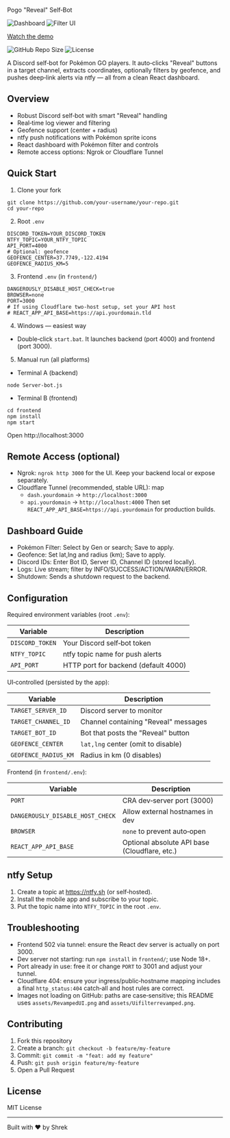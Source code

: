 Pogo "Reveal" Self‑Bot

![Dashboard](assets/RevampedUI.png)
![Filter UI](assets/Uifilterrevamped.png)

[Watch the demo](assets/demo1.MP4)

![GitHub Repo Size](https://img.shields.io/github/repo-size/Shrek3294/PogoSniperV1-Public)
![License](https://img.shields.io/github/license/Shrek3294/PogoSniperV1-Public)

A Discord self‑bot for Pokémon GO players. It auto‑clicks "Reveal" buttons in a target channel, extracts coordinates, optionally filters by geofence, and pushes deep‑link alerts via ntfy — all from a clean React dashboard.

## Overview
- Robust Discord self‑bot with smart "Reveal" handling
- Real‑time log viewer and filtering
- Geofence support (center + radius)
- ntfy push notifications with Pokémon sprite icons
- React dashboard with Pokémon filter and controls
- Remote access options: Ngrok or Cloudflare Tunnel

## Quick Start
1) Clone your fork
```
git clone https://github.com/your-username/your-repo.git
cd your-repo
```

2) Root `.env`
```
DISCORD_TOKEN=YOUR_DISCORD_TOKEN
NTFY_TOPIC=YOUR_NTFY_TOPIC
API_PORT=4000
# Optional: geofence
GEOFENCE_CENTER=37.7749,-122.4194
GEOFENCE_RADIUS_KM=5
```

3) Frontend `.env` (in `frontend/`)
```
DANGEROUSLY_DISABLE_HOST_CHECK=true
BROWSER=none
PORT=3000
# If using Cloudflare two‑host setup, set your API host
# REACT_APP_API_BASE=https://api.yourdomain.tld
```

4) Windows — easiest way
- Double‑click `start.bat`. It launches backend (port 4000) and frontend (port 3000).

5) Manual run (all platforms)
- Terminal A (backend)
```
node Server-bot.js
```
- Terminal B (frontend)
```
cd frontend
npm install
npm start
```

Open http://localhost:3000

## Remote Access (optional)
- Ngrok: `ngrok http 3000` for the UI. Keep your backend local or expose separately.
- Cloudflare Tunnel (recommended, stable URL): map
  - `dash.yourdomain` → `http://localhost:3000`
  - `api.yourdomain` → `http://localhost:4000`
  Then set `REACT_APP_API_BASE=https://api.yourdomain` for production builds.

## Dashboard Guide
- Pokémon Filter: Select by Gen or search; Save to apply.
- Geofence: Set lat,lng and radius (km); Save to apply.
- Discord IDs: Enter Bot ID, Server ID, Channel ID (stored locally).
- Logs: Live stream; filter by INFO/SUCCESS/ACTION/WARN/ERROR.
- Shutdown: Sends a shutdown request to the backend.

## Configuration
Required environment variables (root `.env`):

| Variable             | Description                                           |
| -------------------- | ----------------------------------------------------- |
| `DISCORD_TOKEN`      | Your Discord self‑bot token                           |
| `NTFY_TOPIC`         | ntfy topic name for push alerts                       |
| `API_PORT`           | HTTP port for backend (default 4000)                  |


UI‑controlled (persisted by the app):

| Variable            | Description                                           |
| ------------------- | ----------------------------------------------------- |
| `TARGET_SERVER_ID`  | Discord server to monitor                             |
| `TARGET_CHANNEL_ID` | Channel containing "Reveal" messages                  |
| `TARGET_BOT_ID`     | Bot that posts the "Reveal" button                    |
| `GEOFENCE_CENTER`   | `lat,lng` center (omit to disable)                    |
| `GEOFENCE_RADIUS_KM`| Radius in km (0 disables)                             |

Frontend (in `frontend/.env`):

| Variable               | Description                                         |
| ---------------------- | --------------------------------------------------- |
| `PORT`                 | CRA dev‑server port (3000)                          |
| `DANGEROUSLY_DISABLE_HOST_CHECK` | Allow external hostnames in dev           |
| `BROWSER`              | `none` to prevent auto‑open                         |
| `REACT_APP_API_BASE`   | Optional absolute API base (Cloudflare, etc.)       |

## ntfy Setup
1. Create a topic at https://ntfy.sh (or self‑hosted).
2. Install the mobile app and subscribe to your topic.
3. Put the topic name into `NTFY_TOPIC` in the root `.env`.

## Troubleshooting
- Frontend 502 via tunnel: ensure the React dev server is actually on port 3000.
- Dev server not starting: run `npm install` in `frontend/`; use Node 18+.
- Port already in use: free it or change `PORT` to 3001 and adjust your tunnel.
- Cloudflare 404: ensure your ingress/public‑hostname mapping includes a final `http_status:404` catch‑all and host rules are correct.
- Images not loading on GitHub: paths are case‑sensitive; this README uses `assets/RevampedUI.png` and `assets/Uifilterrevamped.png`.

## Contributing
1. Fork this repository
2. Create a branch: `git checkout -b feature/my-feature`
3. Commit: `git commit -m "feat: add my feature"`
4. Push: `git push origin feature/my-feature`
5. Open a Pull Request

## License
MIT License

---
Built with ❤️ by Shrek

